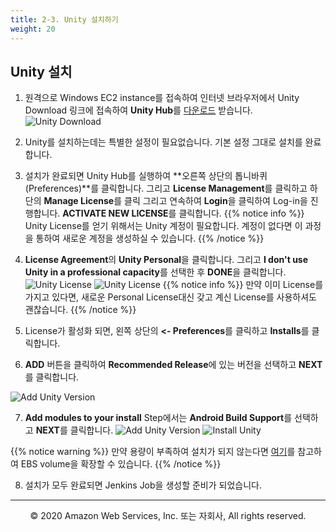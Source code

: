 ```yaml
---
title: 2-3. Unity 설치하기
weight: 20
---
```


## Unity 설치
1. 원격으로 Windows EC2 instance를 접속하여 인터넷 브라우저에서 Unity Download 링크에 접속하여 **Unity Hub**를 [다운로드](https://unity3d.com/get-unity/download) 받습니다.
![Unity Download](/images/ec2/unitydownload.png)

2. Unity를 설치하는데는 특별한 설정이 필요없습니다. 기본 설정 그대로 설치를 완료합니다.

3. 설치가 완료되면 Unity Hub를 실행하여 **오른쪽 상단의 톱니바퀴(Preferences)**를 클릭합니다. 그리고 **License Management**를 클릭하고 하단의 **Manage License**를 클릭 그리고 연속하여 **Login**을 클릭하여 Log-in을 진행합니다. **ACTIVATE NEW LICENSE**를 클릭합니다. 
{{% notice info %}}
Unity License를 얻기 위해서는 Unity 계정이 필요합니다. 계정이 없다면 이 과정을 통하여 새로운 계정을 생성하실 수 있습니다.
{{% /notice %}}

4. **License Agreement**의 **Unity Personal**을 클릭합니다. 그리고 **I don't use Unity in a professional capacity**를 선택한 후 **DONE**을 클릭합니다.
![Unity License](/images/ec2/unitygetlicense.png)
![Unity License](/images/ec2/unitylicense.png)
{{% notice info %}}
만약 이미 License를 가지고 있다면, 새로운 Personal License대신 갖고 계신 License를 사용하셔도 괜찮습니다.
{{% /notice %}}

5. License가 활성화 되면, 왼쪽 상단의 **<- Preferences**를 클릭하고 **Installs**를 클릭합니다.

6. **ADD** 버튼을 클릭하여 **Recommended Release**에 있는 버전을 선택하고 **NEXT**를 클릭합니다.

![Add Unity Version](/images/ec2/unityversion.png)

7. **Add modules to your install** Step에서는 **Android Build Support**를 선택하고 **NEXT**를 클릭합니다.
![Add Unity Version](/images/ec2/unityinstall.png)
![Install Unity](/images/ec2/unityinstall2.png)

{{% notice warning %}}
만약 용량이 부족하여 설치가 되지 않는다면 [여기](https://aws.amazon.com/ko/premiumsupport/knowledge-center/expand-ebs-root-volume-windows/)를 참고하여 EBS volume을 확장할 수 있습니다.
{{% /notice %}}

8. 설치가 모두 완료되면 Jenkins Job을 생성할 준비가 되었습니다.


---
<p align="center">
© 2020 Amazon Web Services, Inc. 또는 자회사, All rights reserved.
</p>
